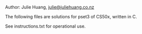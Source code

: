 Author: Julie Huang, julie@juliehuang.co.nz

The following files are solutions for pset3 of CS50x, written in C.

See instructions.txt for operational use.
